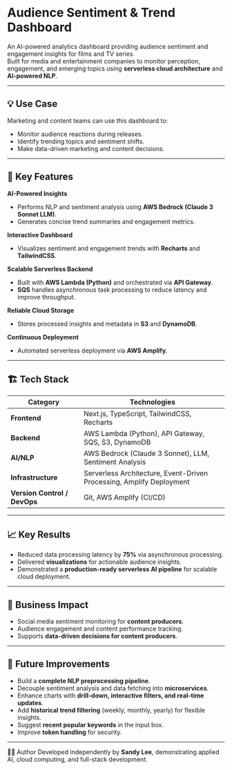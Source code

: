 # Audience Sentiment & Trend Dashboard

An AI-powered analytics dashboard providing audience sentiment and engagement insights for films and TV series.  
Built for media and entertainment companies to monitor perception, engagement, and emerging topics using **serverless cloud architecture** and **AI-powered NLP**.

---

## 💡 Use Case
Marketing and content teams can use this dashboard to:
* Monitor audience reactions during releases.
* Identify trending topics and sentiment shifts.
* Make data-driven marketing and content decisions.

---

## 🧩 Key Features

**AI-Powered Insights**
* Performs NLP and sentiment analysis using **AWS Bedrock (Claude 3 Sonnet LLM)**.
* Generates concise trend summaries and engagement metrics.

**Interactive Dashboard**
* Visualizes sentiment and engagement trends with **Recharts** and **TailwindCSS**.

**Scalable Serverless Backend**
* Built with **AWS Lambda (Python)** and orchestrated via **API Gateway**.
* **SQS** handles asynchronous task processing to reduce latency and improve throughput.

**Reliable Cloud Storage**
* Stores processed insights and metadata in **S3** and **DynamoDB**.

**Continuous Deployment**
* Automated serverless deployment via **AWS Amplify**.

---

## 🏗️ Tech Stack

| Category | Technologies |
|-----------|---------------|
| **Frontend** | Next.js, TypeScript, TailwindCSS, Recharts |
| **Backend** | AWS Lambda (Python), API Gateway, SQS, S3, DynamoDB |
| **AI/NLP** | AWS Bedrock (Claude 3 Sonnet), LLM, Sentiment Analysis |
| **Infrastructure** | Serverless Architecture, Event-Driven Processing, Amplify Deployment |
| **Version Control / DevOps** | Git, AWS Amplify (CI/CD) |

---

## 📈 Key Results
* Reduced data processing latency by **75%** via asynchronous processing.
* Delivered **visualizations** for actionable audience insights.
* Demonstrated a **production-ready serverless AI pipeline** for scalable cloud deployment.

---

## 💼 Business Impact
* Social media sentiment monitoring for **content producers**.
* Audience engagement and content performance tracking.
* Supports **data-driven decisions for content producers**.

---

## 🤖 Future Improvements
* Build a **complete NLP preprocessing pipeline**.  
* Decouple sentiment analysis and data fetching into **microservices**.  
* Enhance charts with **drill-down, interactive filters, and real-time updates**.  
* Add **historical trend filtering** (weekly, monthly, yearly) for flexible insights.  
* Suggest **recent popular keywords** in the input box.  
* Improve **token handling** for security.  
---

🧑‍💻 Author
Developed independently by **Sandy Lee**, demonstrating applied AI, cloud computing, and full-stack development.
